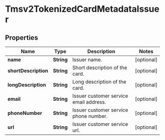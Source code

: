 
# Tmsv2TokenizedCardMetadataIssuer

## Properties
Name | Type | Description | Notes
------------ | ------------- | ------------- | -------------
**name** | **String** | Issuer name.  |  [optional]
**shortDescription** | **String** | Short description of the card.  |  [optional]
**longDescription** | **String** | Long description of the card.  |  [optional]
**email** | **String** | Issuer customer service email address. |  [optional]
**phoneNumber** | **String** | Issuer customer service phone number. |  [optional]
**url** | **String** | Issuer customer service url. |  [optional]



